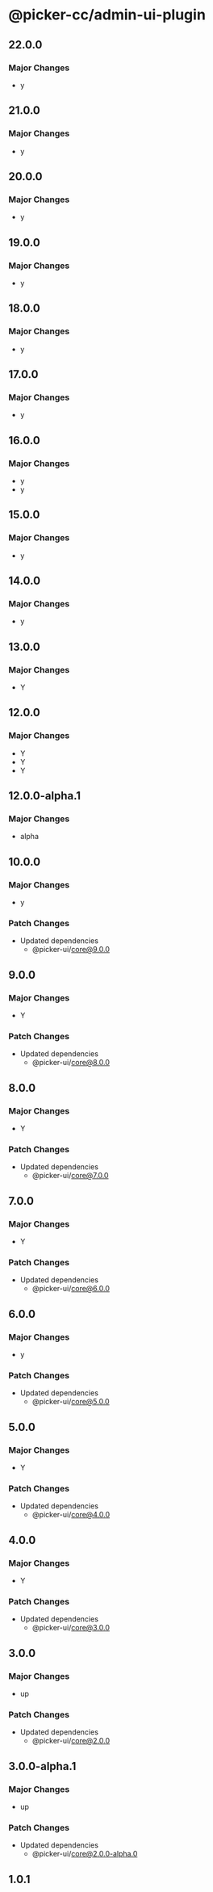 # @picker-cc/admin-ui-plugin

## 22.0.0

### Major Changes

-   y

## 21.0.0

### Major Changes

-   y

## 20.0.0

### Major Changes

-   y

## 19.0.0

### Major Changes

-   y

## 18.0.0

### Major Changes

-   y

## 17.0.0

### Major Changes

-   y

## 16.0.0

### Major Changes

-   y
-   y

## 15.0.0

### Major Changes

-   y

## 14.0.0

### Major Changes

-   y

## 13.0.0

### Major Changes

-   Y

## 12.0.0

### Major Changes

-   Y
-   Y
-   Y

## 12.0.0-alpha.1

### Major Changes

-   alpha

## 10.0.0

### Major Changes

-   y

### Patch Changes

-   Updated dependencies
    -   @picker-ui/core@9.0.0

## 9.0.0

### Major Changes

-   Y

### Patch Changes

-   Updated dependencies
    -   @picker-ui/core@8.0.0

## 8.0.0

### Major Changes

-   Y

### Patch Changes

-   Updated dependencies
    -   @picker-ui/core@7.0.0

## 7.0.0

### Major Changes

-   Y

### Patch Changes

-   Updated dependencies
    -   @picker-ui/core@6.0.0

## 6.0.0

### Major Changes

-   y

### Patch Changes

-   Updated dependencies
    -   @picker-ui/core@5.0.0

## 5.0.0

### Major Changes

-   Y

### Patch Changes

-   Updated dependencies
    -   @picker-ui/core@4.0.0

## 4.0.0

### Major Changes

-   Y

### Patch Changes

-   Updated dependencies
    -   @picker-ui/core@3.0.0

## 3.0.0

### Major Changes

-   up

### Patch Changes

-   Updated dependencies
    -   @picker-ui/core@2.0.0

## 3.0.0-alpha.1

### Major Changes

-   up

### Patch Changes

-   Updated dependencies
    -   @picker-ui/core@2.0.0-alpha.0

## 1.0.1
